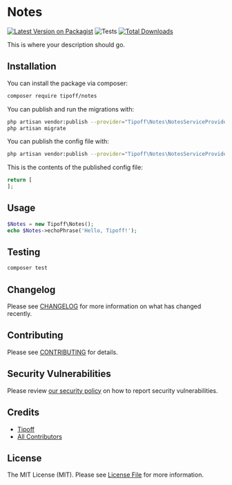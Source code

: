# Notes

[![Latest Version on Packagist](https://img.shields.io/packagist/v/tipoff/notes.svg?style=flat-square)](https://packagist.org/packages/tipoff/notes)
![Tests](https://github.com/tipoff/notes/workflows/Tests/badge.svg)
[![Total Downloads](https://img.shields.io/packagist/dt/tipoff/notes.svg?style=flat-square)](https://packagist.org/packages/tipoff/notes)

This is where your description should go.

## Installation

You can install the package via composer:

```bash
composer require tipoff/notes
```

You can publish and run the migrations with:

```bash
php artisan vendor:publish --provider="Tipoff\Notes\NotesServiceProvider" --tag="migrations"
php artisan migrate
```

You can publish the config file with:
```bash
php artisan vendor:publish --provider="Tipoff\Notes\NotesServiceProvider" --tag="config"
```

This is the contents of the published config file:

```php
return [
];
```

## Usage

```php
$Notes = new Tipoff\Notes();
echo $Notes->echoPhrase('Hello, Tipoff!');
```

## Testing

```bash
composer test
```

## Changelog

Please see [CHANGELOG](CHANGELOG.md) for more information on what has changed recently.

## Contributing

Please see [CONTRIBUTING](.github/CONTRIBUTING.md) for details.

## Security Vulnerabilities

Please review [our security policy](../../security/policy) on how to report security vulnerabilities.

## Credits

- [Tipoff](https://github.com/tipoff)
- [All Contributors](../../contributors)

## License

The MIT License (MIT). Please see [License File](LICENSE.md) for more information.
